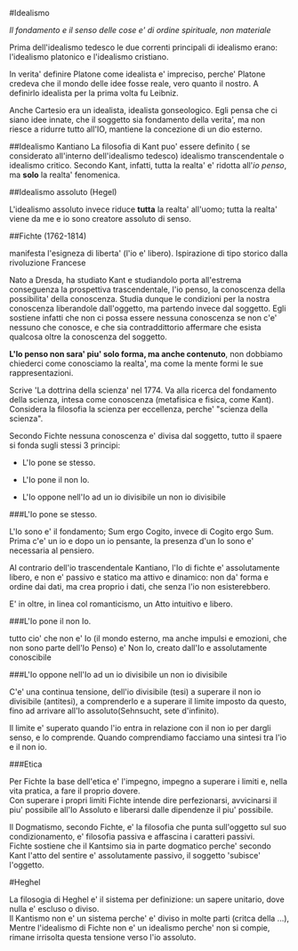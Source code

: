 #Idealismo

*Il fondamento e il senso delle cose e' di ordine spirituale, non materiale*

Prima dell'idealismo tedesco le due correnti principali di idealismo erano:  
l'idealismo platonico e l'idealismo cristiano.

In verita' definire Platone come idealista e' impreciso, perche' Platone credeva
che il mondo delle idee fosse reale, vero quanto il nostro. A definirlo
idealista per la prima volta fu Leibniz.

Anche Cartesio era un idealista, idealista gonseologico. Egli pensa che ci siano
idee innate, che il soggetto sia fondamento della verita', ma non riesce a
ridurre tutto all'IO, mantiene la concezione di un dio esterno.

##Idealismo Kantiano
La filosofia di Kant puo' essere definito ( se considerato all'interno dell'idealismo tedesco)
idealismo transcendentale o idealismo critico. Secondo Kant, infatti, tutta la
realta' e' ridotta all'*io penso*, ma **solo** la realta' fenomenica.

##Idealismo assoluto (Hegel)

L'idealismo assoluto invece riduce **tutta** la realta' all'uomo; tutta la
realta' viene da me e io sono creatore assoluto di senso. 

##Fichte (1762-1814)

manifesta l'esigneza di liberta' (l'io e' libero). Ispirazione di tipo storico
dalla rivoluzione Francese

Nato a Dresda, ha studiato Kant e studiandolo porta all'estrema conseguenza la
prospettiva trascendentale, l'io penso, la conoscenza della possibilita' della
conoscenza. Studia dunque le condizioni per la nostra conoscenza liberandole
dall'oggetto, ma partendo invece dal soggetto. Egli sostiene infatti che non ci
possa essere nessuna conoscenza se non c'e' nessuno che conosce, e che sia
contraddittorio affermare che esista qualcosa oltre la conoscenza del soggetto.

**L'Io penso non sara' piu' solo forma, ma anche contenuto**, non dobbiamo
chiederci come conosciamo la realta', ma come la mente formi le sue
rappresentazioni.

Scrive 'La dottrina della scienza' nel 1774. Va alla ricerca del fondamento
della scienza, intesa come conoscenza (metafisica e fisica, come Kant). 
Considera la filosofia la scienza per eccellenza, perche' "scienza della
scienza". 

Secondo Fichte nessuna conoscenza e' divisa dal soggetto, tutto il spaere si
fonda sugli stessi 3 principi:

- L'Io pone se stesso.

- L'Io pone il non Io.

- L'Io oppone nell'Io ad un io divisibile un non io divisibile

###L'Io pone se stesso.

L'Io sono e' il fondamento; Sum ergo Cogito, invece di Cogito ergo Sum. Prima
c'e' un io e dopo un io pensante, la presenza d'un Io sono e' necessaria al
pensiero.

Al contrario dell'io trascendentale Kantiano, l'Io di fichte e' assolutamente
libero, e non e' passivo e statico ma attivo e dinamico: non da' forma e ordine
dai dati, ma crea proprio i dati, che senza l'io non esisterebbero.

E' in oltre, in linea col romanticismo, un Atto intuitivo e libero.

###L'Io pone il non Io.

tutto cio' che non e' Io (il mondo esterno, ma anche impulsi e emozioni, che non
sono parte dell'Io Penso) e' Non Io, creato dall'Io e assolutamente conoscibile

###L'Io oppone nell'Io ad un io divisibile un non io divisibile

C'e' una continua tensione, dell'io divisibile (tesi) a superare il non io
divisibile (antitesi), a comprenderlo e a superare il limite imposto da questo,
fino ad arrivare all'Io assoluto(Sehnsucht, sete d'infinito).

Il limite e' superato quando l'io entra in relazione con il non io per
dargli senso, e lo comprende. Quando comprendiamo facciamo una sintesi tra l'io
e il non io. 

###Etica

Per Fichte la base dell'etica e' l'impegno, impegno a superare i limiti e, nella
vita pratica, a fare il proprio dovere.  
Con superare i propri limiti Fichte intende dire perfezionarsi, avvicinarsi il
piu' possibile all'Io Assoluto e liberarsi dalle dipendenze il piu' possibile.  

Il Dogmatismo, secondo Fichte, e' la filosofia che punta sull'oggetto sul suo
condizionamento, e' filosofia passiva e affascina i caratteri passivi.   
Fichte sostiene che il Kantsimo sia in parte dogmatico perche' secondo Kant
l'atto del sentire e' assolutamente passivo, il soggetto 'subisce' l'oggetto.

#Heghel

La filosogia di Heghel e' il sistema per definizione: un sapere unitario, dove
nulla e' escluso o diviso.  
Il Kantismo non e' un sistema perche' e' diviso in molte parti (critca della
...), Mentre l'idealismo di Fichte non e' un idealismo perche' non si compie,
rimane irrisolta questa tensione verso l'io assoluto.
